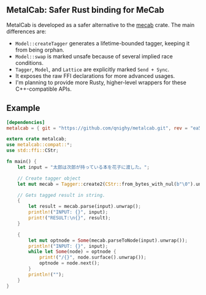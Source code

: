 ## MetalCab: Safer Rust binding for MeCab

MetalCab is developed as a safer alternative to the [mecab](https://crates.io/crates/mecab) crate. The main differences are:

- `Model::createTagger` generates a lifetime-bounded tagger, keeping it from being orphan.
- `Model::swap` is marked unsafe because of several implied race conditions.
- `Tagger`, `Model`, and `Lattice` are explicitly marked `Send + Sync`.
- It exposes the raw FFI declarations for more advanced usages.
- I'm planning to provide more Rusty, higher-level wrappers for these C++-compatible APIs.

## Example

```toml
[dependencies]
metalcab = { git = "https://github.com/qnighy/metalcab.git", rev = "ea5fcfc" }
```

```rust
extern crate metalcab;
use metalcab::compat::*;
use std::ffi::CStr;

fn main() {
    let input = "太郎は次郎が持っている本を花子に渡した。";

    // Create tagger object
    let mut mecab = Tagger::create2(CStr::from_bytes_with_nul(b"\0").unwrap()).unwrap();

    // Gets tagged result in string.
    {
        let result = mecab.parse(input).unwrap();
        println!("INPUT: {}", input);
        print!("RESULT:\n{}", result);
    }

    {
        let mut optnode = Some(mecab.parseToNode(input).unwrap());
        println!("INPUT: {}", input);
        while let Some(node) = optnode {
            print!("/{}", node.surface().unwrap());
            optnode = node.next();
        }
        println!("");
    }
}
```
